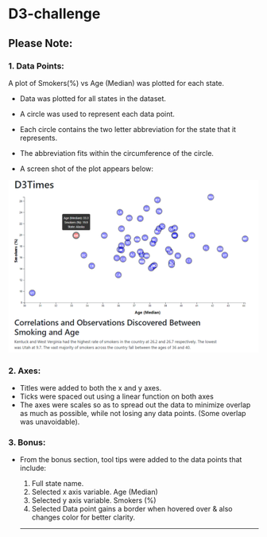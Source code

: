 # D3-challenge

## Please Note:

### 1. Data Points:

A plot of Smokers(%) vs Age (Median) was plotted for each state.
* Data was plotted for all states in the dataset.
* A circle was used to represent each data point.
* Each circle contains the two letter abbreviation for the state that it represents. 
* The abbreviation fits within the circumference of the circle.

* A screen shot of the plot appears below:

![Screenshot of Plot](D3Times.png)

### 2. Axes:

* Titles were added to both the x and y axes.
* Ticks were spaced out using a linear function on both axes
* The axes were scales so as to spread out the data to minimize overlap as much as possible, while not losing any data points. (Some overlap was unavoidable).


### 3. Bonus:

* From the bonus section, tool tips were added to the data points that include:

  1. Full state name.
  2. Selected x axis variable. Age (Median)
  3. Selected y axis variable. Smokers (%)
  4. Selected Data point gains a border when hovered over & also changes color for better clarity.



  ---
